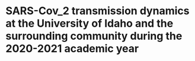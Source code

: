 # SARS-Cov_2 transmission dynamics at the University of Idaho and the surrounding community during the 2020-2021 academic year
